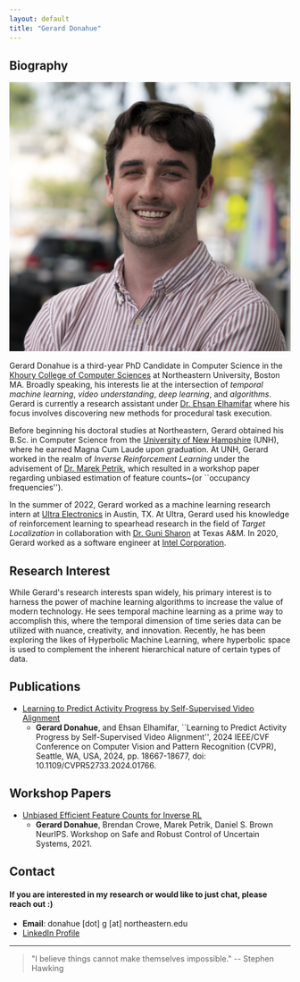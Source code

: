 ```yaml
---
layout: default
title: "Gerard Donahue"
---
```


## Biography
<img class="profile-picture" src="headshot.JPG">

Gerard Donahue is a third-year PhD Candidate in Computer Science in the [Khoury College of Computer Sciences](https://www.khoury.northeastern.edu) at Northeastern University, Boston MA. Broadly speaking, his interests lie at the intersection of *temporal machine learning*, *video understanding*, *deep learning*, and *algorithms*. Gerard is currently a research assistant under [Dr. Ehsan Elhamifar](https://www.ccs.neu.edu/home/eelhami/) where his focus involves discovering new methods for procedural task execution.

Before beginning his doctoral studies at Northeastern, Gerard obtained his B.Sc. in Computer Science from the [University of New Hampshire](https://www.unh.edu) (UNH), where he earned Magna Cum Laude upon graduation. At UNH, Gerard worked in the realm of *Inverse Reinforcement Learning* under the advisement of [Dr. Marek Petrik](http://marek.petrik.us/), which resulted in a workshop paper regarding unbiased estimation of feature counts~(or ``occupancy frequencies'').

In the summer of 2022, Gerard worked as a machine learning research intern at [Ultra Electronics](https://www.ultra.group) in Austin, TX. At Ultra, Gerard used his knowledge of reinforcement learning to spearhead research in the field of *Target Localization* in collaboration with [Dr. Guni Sharon](https://people.engr.tamu.edu/guni/index.html) at Texas A&M. In 2020, Gerard worked as a software engineer at [Intel Corporation](https://www.intel.com/content/www/us/en/homepage.html).

## Research Interest

While Gerard's research interests span widely, his primary interest is to harness the power of machine learning algorithms to increase the value of modern technology. He sees temporal machine learning as a prime way to accomplish this, where the temporal dimension of time series data can be utilized with nuance, creativity, and innovation. Recently, he has been exploring the likes of Hyperbolic Machine Learning, where hyperbolic space is used to complement the inherent hierarchical nature of certain types of data.

## Publications
- [Learning to Predict Activity Progress by Self-Supervised Video Alignment](https://ieeexplore.ieee.org/document/10658249)
    - **Gerard Donahue**, and Ehsan Elhamifar, ``Learning to Predict Activity Progress by Self-Supervised Video Alignment'', 2024 IEEE/CVF Conference on Computer Vision and Pattern Recognition (CVPR), Seattle, WA, USA, 2024, pp. 18667-18677, doi: 10.1109/CVPR52733.2024.01766.


## Workshop Papers

- [Unbiased Efficient Feature Counts for Inverse RL](neurips-2020.pdf)
    - **Gerard Donahue**, Brendan Crowe, Marek Petrik, Daniel S. Brown NeurIPS. Workshop on Safe and Robust Control of Uncertain Systems, 2021.


## Contact
#### If you are interested in my research or would like to just chat, please reach out :)
* **Email**: donahue [dot] g [at] northeastern.edu
* [LinkedIn Profile](https://www.linkedin.com/in/gerard-donahue-ml)


***
> "I believe things cannot make themselves impossible."
> -- Stephen Hawking

<br/><br/>